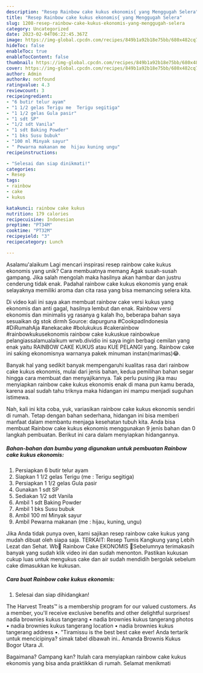 ```yaml
---
description: "Resep Rainbow cake kukus ekonomis{ yang Menggugah Selera"
title: "Resep Rainbow cake kukus ekonomis{ yang Menggugah Selera"
slug: 1208-resep-rainbow-cake-kukus-ekonomis-yang-menggugah-selera
category: Uncategorized
date: 2023-02-04T06:22:45.367Z
image: https://img-global.cpcdn.com/recipes/849b1a92b18e75bb/680x482cq70/rainbow-cake-kukus-ekonomis-foto-resep-utama.jpg
hideToc: false
enableToc: true
enableTocContent: false
thumbnail: https://img-global.cpcdn.com/recipes/849b1a92b18e75bb/680x482cq70/rainbow-cake-kukus-ekonomis-foto-resep-utama.jpg
cover: https://img-global.cpcdn.com/recipes/849b1a92b18e75bb/680x482cq70/rainbow-cake-kukus-ekonomis-foto-resep-utama.jpg
author: Admin
authorAv: notfound
ratingvalue: 4.3
reviewcount: 3
recipeingredient:
- "6 butir telur ayam"
- "1 1/2 gelas Terigu me  Terigu segitiga"
- "1 1/2 gelas Gula pasir"
- "1 sdt SP"
- "1/2 sdt Vanila"
- "1 sdt Baking Powder"
- "1 bks Susu bubuk"
- "100 ml Minyak sayur"
- " Pewarna makanan me  hijau kuning ungu"
recipeinstructions:

- "Selesai dan siap dinikmati!"
categories:
- Resep
tags:
- rainbow
- cake
- kukus

katakunci: rainbow cake kukus 
nutrition: 179 calories
recipecuisine: Indonesian
preptime: "PT34M"
cooktime: "PT32M"
recipeyield: "3"
recipecategory: Lunch

---
```



Asalamu'alaikum Lagi mencari inspirasi resep rainbow cake kukus ekonomis yang unik? Cara membuatnya memang Agak susah-susah gampang. Jika salah mengolah maka hasilnya akan hambar dan justru cenderung tidak enak. Padahal rainbow cake kukus ekonomis yang enak selayaknya memiliki aroma dan cita rasa yang bisa memancing selera kita.


Di video kali ini saya akan membuat rainbow cake versi kukus yang ekonomis dan anti gagal, hasilnya lembut dan enak. Rainbow versi ekonomis dan minimalis yg rasanya g kalah lho, beberapa bahan saya sesuaikan dg stok dirmh Source: dapurguna #CookpadIndonesia #DiRumahAja #anekacake #bolukukus #cakerainbow #rainbowkukusekonomis rainbow cake kukuskue rainbowkue pelangiassalamualaikum wrwb.dividio ini saya ingin berbagi cemilan yang enak yaitu RAINBOW CAKE KUKUS atau KUE PELANGI yang. Rainbow cake ini saking ekonomisnya warnanya pakek minuman instan(marimas)😂.

Banyak hal yang sedikit banyak mempengaruhi kualitas rasa dari rainbow cake kukus ekonomis, mulai dari jenis bahan, kedua pemilihan bahan segar hingga cara membuat dan menyajikannya. Tak perlu pusing jika mau menyiapkan rainbow cake kukus ekonomis enak di mana pun kamu berada, karena asal sudah tahu triknya maka hidangan ini mampu menjadi suguhan istimewa.


Nah, kali ini kita coba, yuk, variasikan rainbow cake kukus ekonomis sendiri di rumah. Tetap dengan bahan sederhana, hidangan ini bisa memberi manfaat dalam membantu menjaga kesehatan tubuh kita. Anda bisa membuat Rainbow cake kukus ekonomis menggunakan 9 jenis bahan dan 0 langkah pembuatan. Berikut ini cara dalam menyiapkan hidangannya.

<!--inarticleads1-->

##### Bahan-bahan dan bumbu yang digunakan untuk pembuatan Rainbow cake kukus ekonomis:

1. Persiapkan 6 butir telur ayam
1. Siapkan 1 1/2 gelas Terigu (me : Terigu segitiga)
1. Persiapkan 1 1/2 gelas Gula pasir
1. Gunakan 1 sdt SP
1. Sediakan 1/2 sdt Vanila
1. Ambil 1 sdt Baking Powder
1. Ambil 1 bks Susu bubuk
1. Ambil 100 ml Minyak sayur
1. Ambil  Pewarna makanan (me : hijau, kuning, ungu)


Jika Anda tidak punya oven, kami sajikan resep rainbow cake kukus yang mudah dibuat oleh siapa saja. TERKAIT: Resep Tumis Kangkung yang Lebih Lezat dan Sehat. Wb🌈 Rainbow Cake EKONOMIS 🌈Sebelumnya terimakasih banyak yang sudah klik video ini dan sudah menonton. Pastikan kukusan cukup luas untuk mengukus cake dan air sudah mendidih bergolak sebelum cake dimasukkan ke kukusan. 

<!--inarticleads2-->

##### Cara buat Rainbow cake kukus ekonomis:


1. Selesai dan siap dihidangkan!

The Harvest Treats™ is a membership program for our valued customers. As a member, you&#39;ll receive exclusive benefits and other delightful surprises! nadia brownies kukus tangerang • nadia brownies kukus tangerang photos • nadia brownies kukus tangerang location • nadia brownies kukus tangerang address •. &#34;Tiramissu is the best best cake ever! Anda tertarik untuk mencicipinya? simak tabel dibawah ini.. Amanda Brownis Kukus Bogor Utara Jl. 

Bagaimana? Gampang kan? Itulah cara menyiapkan rainbow cake kukus ekonomis yang bisa anda praktikkan di rumah. Selamat menikmati
